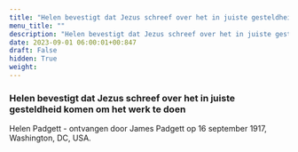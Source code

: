 ```yaml
---
title: "Helen bevestigt dat Jezus schreef over het in juiste gesteldheid komen om het werk te doen"
menu_title: ""
description: "Helen bevestigt dat Jezus schreef over het in juiste gesteldheid komen om het werk te doen"
date: 2023-09-01 06:00:01+00:847
draft: False
hidden: True
weight:
---
```

### Helen bevestigt dat Jezus schreef over het in juiste gesteldheid komen om het werk te doen

Helen Padgett - ontvangen door James Padgett op 16 september 1917, Washington, DC, USA.
